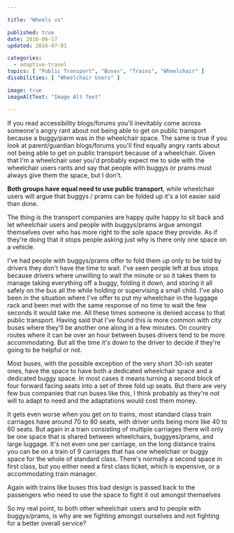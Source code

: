 ```yaml
---

title: "Wheels vs"

published: true
date: 2016-06-17
updated: 2016-07-01

categories: 
  - adaptive-travel
topics: [ "Public Transport", "Buses", "Trains", "Wheelchair" ]
disabilities: [ "Wheelchair Users" ]

image: true
imageAltText: "Image Alt Text"

---
```


If you read accessibility blogs/forums you'll inevitably come across someone's angry rant about not being able to get on public transport because a buggy/parm was in the wheelchair space. The same is true if you look at parent/guardian blogs/forums you'll find equally angry rants about not being able to get on public transport because of a wheelchair. Given that I'm a wheelchair user you'd probably expect me to side with the wheelchair users rants and say that people with buggys or prams must always give them the space, but I don't.<!--more-->

**Both groups have equal need to use public transport**, while wheelchair users will argue that buggys / prams can be folded up it's a lot easier said than done. 

The thing is the transport companies are happy quite happy to sit back and let wheelchair users and people with buggys/prams argue amongst themselves over who has more right to the sole space they provide. As if they're doing that it stops people asking just why is there only one space on a vehicle. 

I've had people with buggys/prams offer to fold them up only to be told by drivers they don't have the time to wait. I've seen people left at bus stops because drivers where unwilling to wait the minute or so it takes them to manage taking everything off a buggy, folding it down, and storing it all safely on the bus all the while holding or supervising a small child. I've also been in the situation where I've offer to put my wheelchair in the luggage rack and been met with the same response of no time to wait the few seconds it would take me. All these times someone is denied access to that public transport. Having said that I've found this is more common with city buses where they'll be another one along in a few minutes. On country routes where it can be over an hour between buses drivers tend to be more accommodating. But all the time it's down to the driver to decide if they're going to be helpful or not.

Most buses, with the possible exception of the very short 30-ish seater ones, have the space to have both a dedicated wheelchair space and a dedicated buggy space. In most cases it means turning a second block of four forward facing seats into a set of three fold up seats. But there are very few bus companies that run buses like this, I think probably as they're not will to adapt to need and the adaptations would cost them money. 

It gets even worse when you get on to trains, most standard class train carriages have around 70 to 80 seats, with driver units being more like 40 to 60 seats. But again in a train consisting of multiple carriages there will only be one space that is shared between wheelchairs, buggyes/prams, and large luggage. It's not even one per carriage, on the long distance trains you can be on a train of 9 carriages that has one wheelchair or buggy space for the whole of standard class. There's normally a second space in first class, but you either need a first class ticket, which is expensive, or a accommodating train manager.

Again with trains like buses this bad design is passed back to the passengers who need to use the space to fight it out amongst themselves

So my real point, to both other wheelchair users and to people with buggys/prams, is why are we fighting amongst ourselves and not fighting for a better overall service?
